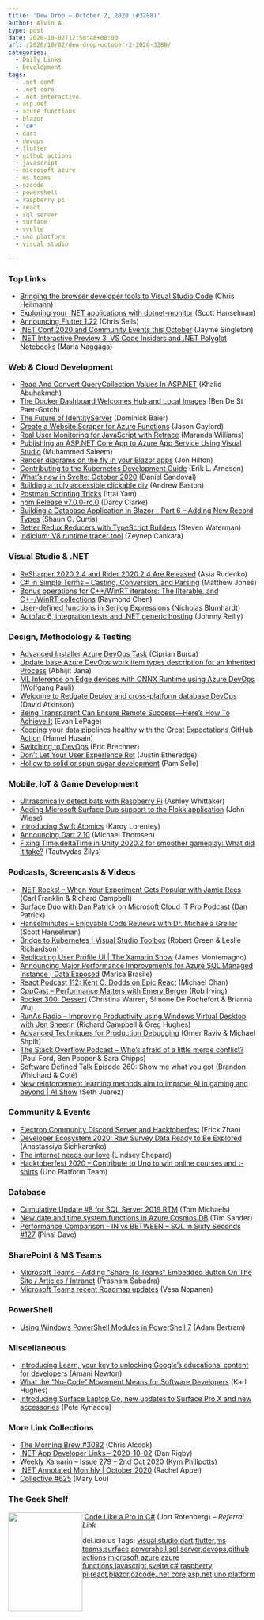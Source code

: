 ```yaml
---
title: 'Dew Drop – October 2, 2020 (#3288)'
author: Alvin A.
type: post
date: 2020-10-02T12:50:48+00:00
url: /2020/10/02/dew-drop-october-2-2020-3288/
categories:
  - Daily Links
  - Development
tags:
  - .net conf
  - .net core
  - .net interactive
  - asp.net
  - azure functions
  - blazor
  - 'c#'
  - dart
  - devops
  - flutter
  - github actions
  - javascript
  - microsoft azure
  - ms teams
  - ozcode
  - powershell
  - raspberry pi
  - react
  - sql server
  - surface
  - svelte
  - uno platform
  - visual studio

---
```

### <a name="top"></a>Top Links

  * <a href="https://blogs.windows.com/msedgedev/2020/10/01/microsoft-edge-tools-vscode/?WT.mc_id=WD-MVP-4025064" target="_blank" rel="noopener noreferrer">Bringing the browser developer tools to Visual Studio Code</a> (Chris Heilmann)
  * <a href="http://feeds.hanselman.com/~/636236464/0/scotthanselman~Exploring-your-NET-applications-with-dotnetmonitor.aspx" target="_blank" rel="noopener noreferrer">Exploring your .NET applications with dotnet-monitor</a> (Scott Hanselman)
  * <a href="https://medium.com/flutter/announcing-flutter-1-22-44f146009e5f?source=rss----4da7dfd21a33---4" target="_blank" rel="noopener noreferrer">Announcing Flutter 1.22</a> (Chris Sells)
  * <a href="https://devblogs.microsoft.com/xamarin/dotnet-conf-2020-community-events-october/?WT.mc_id=DOP-MVP-4025064" target="_blank" rel="noopener noreferrer">.NET Conf 2020 and Community Events this October</a> (Jayme Singleton)
  * <a href="https://devblogs.microsoft.com/dotnet/net-interactive-preview-3-vs-code-insiders-and-polyglot-notebooks/?WT.mc_id=DOP-MVP-4025064" target="_blank" rel="noopener noreferrer">.NET Interactive Preview 3: VS Code Insiders and .NET Polyglot Notebooks</a> (Maria Naggaga)



### <a name="web"></a>Web & Cloud Development

  * <a href="https://khalidabuhakmeh.com/read-and-convert-querycollection-values-in-aspnet" target="_blank" rel="noopener noreferrer">Read And Convert QueryCollection Values In ASP.NET</a> (Khalid Abuhakmeh)
  * <a href="https://www.docker.com/blog/the-docker-dashboard-welcomes-hub-and-local-images/" target="_blank" rel="noopener noreferrer">The Docker Dashboard Welcomes Hub and Local Images</a> (Ben De St Paer-Gotch)
  * <a href="https://leastprivilege.com/2020/10/01/the-future-of-identityserver/" target="_blank" rel="noopener noreferrer">The Future of IdentityServer</a> (Dominick Baier)
  * <a href="https://www.jasongaylord.com/blog/2020/10/02/screen-scrape-dotnet-core-azure-function" target="_blank" rel="noopener noreferrer">Create a Website Scraper for Azure Functions</a> (Jason Gaylord)
  * <a href="https://stackify.com/real-user-monitoring-for-javascript-with-retrace/" target="_blank" rel="noopener noreferrer">Real User Monitoring for JavaScript with Retrace</a> (Maranda Williams)
  * <a href="https://code-maze.com/publishing-an-asp-net-core-app-to-azure-app-service-using-visual-studio/" target="_blank" rel="noopener noreferrer">Publishing an ASP.NET Core App to Azure App Service Using Visual Studio</a> (Muhammed Saleem)
  * <a href="https://jonhilton.net/blazor-diagrams/" target="_blank" rel="noopener noreferrer">Render diagrams on the fly in your Blazor apps</a> (Jon Hilton)
  * <a href="https://kubernetes.io/blog/2020/10/01/contributing-to-the-development-guide/" target="_blank" rel="noopener noreferrer">Contributing to the Kubernetes Development Guide</a> (Erik L. Arneson)
  * <a href="https://svelte.dev/blog/whats-new-in-svelte-october-2020" target="_blank" rel="noopener noreferrer">What&#8217;s new in Svelte: October 2020</a> (Daniel Sandoval)
  * <a href="https://eng.wealthfront.com/2020/10/01/building-a-truly-accessible-clickable-div/" target="_blank" rel="noopener noreferrer">Building a truly accessible clickable div</a> (Andrew Easton)
  * <a href="https://codeburst.io/postman-scripting-tricks-7082fcb65920?source=rss----61061eb0c96b---4" target="_blank" rel="noopener noreferrer">Postman Scripting Tricks</a> (Ittai Yam)
  * <a href="https://blog.npmjs.org/post/630786103662821376" target="_blank" rel="noopener noreferrer">npm Release v7.0.0-rc.0</a> (Darcy Clarke)
  * <a href="https://www.codeproject.com/Articles/5281000/Building-a-Database-Application-in-Blazor-Part-6-A" target="_blank" rel="noopener noreferrer">Building a Database Application in Blazor &#8211; Part 6 &#8211; Adding New Record Types</a> (Shaun C. Curtis)
  * <a href="https://blog.scottlogic.com/2020/10/01/reducer-builder.html" target="_blank" rel="noopener noreferrer">Better Redux Reducers with TypeScript Builders</a> (Steven Waterman)
  * <a href="https://v8.dev/blog/system-analyzer" target="_blank" rel="noopener noreferrer">Indicium: V8 runtime tracer tool</a> (Zeynep Cankara)



### <a name="dotnet"></a>Visual Studio & .NET

  * <a href="https://blog.jetbrains.com/dotnet/2020/10/01/resharper-2020-2-4-and-rider-2020-2-4-are-released/" target="_blank" rel="noopener noreferrer">ReSharper 2020.2.4 and Rider 2020.2.4 Are Released</a> (Asia Rudenko)
  * <a href="http://feedproxy.google.com/~r/ExceptionNotFound/~3/c1T81KPPeJc/" target="_blank" rel="noopener noreferrer">C# in Simple Terms &#8211; Casting, Conversion, and Parsing</a> (Matthew Jones)
  * <a href="https://devblogs.microsoft.com/oldnewthing/20201001-00/?p=104325" target="_blank" rel="noopener noreferrer">Bonus operations for C++/WinRT iterators: The IIterable, and C++/WinRT collections</a> (Raymond Chen)
  * <a href="https://nblumhardt.com/2020/10/serilog-expressions-user-defined-functions/" target="_blank" rel="noopener noreferrer">User-defined functions in Serilog Expressions</a> (Nicholas Blumhardt)
  * <a href="http://blog.johnnyreilly.com/2020/10/autofac-6-integration-tests-and-generic-hosting.html" target="_blank" rel="noopener noreferrer">Autofac 6, integration tests and .NET generic hosting</a> (Johnny Reilly)



### <a name="design"></a>Design, Methodology & Testing

  * <a href="https://www.advancedinstaller.com/azure-devops-configure-digital-signature.html" target="_blank" rel="noopener noreferrer">Advanced Installer Azure DevOps Task</a> (Ciprian Burca)
  * <a href="https://dailydotnettips.com/update-base-azure-devops-work-item-types-description-for-an-inherited-process/" target="_blank" rel="noopener noreferrer">Update base Azure DevOps work item types description for an Inherited Process</a> (Abhijit Jana)
  * <a href="https://techcommunity.microsoft.com/t5/ai-customer-engineering-team/ml-inference-on-edge-devices-with-onnx-runtime-using-azure/ba-p/1737331?WT.mc_id=DOP-MVP-4025064" target="_blank" rel="noopener noreferrer">ML Inference on Edge devices with ONNX Runtime using Azure DevOps</a> (Wolfgang Pauli)
  * <a href="https://www.red-gate.com/blog/database-devops/welcome-to-redgate-deploy-and-cross-platform-database-devops" target="_blank" rel="noopener noreferrer">Welcome to Redgate Deploy and cross-platform database DevOps</a> (David Atkinson)
  * <a href="https://blog.trello.com/transparency-is-essential-to-remote-success" target="_blank" rel="noopener noreferrer">Being Transparent Can Ensure Remote Success—Here&#8217;s How To Achieve It</a> (Evan LePage)
  * <a href="https://github.blog/2020-10-01-keeping-your-data-pipelines-healthy-with-the-great-expectations-github-action/" target="_blank" rel="noopener noreferrer">Keeping your data pipelines healthy with the Great Expectations GitHub Action</a> (Hamel Husain)
  * <a href="https://imwrightshardcode.com/2020/10/switching-to-devops/" target="_blank" rel="noopener noreferrer">Switching to DevOps</a> (Eric Brechner)
  * <a href="https://www.simplethread.com/dont-let-your-user-experience-rot/" target="_blank" rel="noopener noreferrer">Don’t Let Your User Experience Rot</a> (Justin Etheredge)
  * <a href="http://thewebivore.com/hollow-to-solid-or-spun-sugar-development/" target="_blank" rel="noopener noreferrer">Hollow to solid or spun sugar development</a> (Pam Selle)



### <a name="mobile"></a>Mobile, IoT & Game Development

  * <a href="https://www.raspberrypi.org/blog/ultrasonically-detect-bats-with-raspberry-pi/" target="_blank" rel="noopener noreferrer">Ultrasonically detect bats with Raspberry Pi</a> (Ashley Whittaker)
  * <a href="https://devblogs.microsoft.com/surface-duo/adding-microsoft-surface-duo-support-to-the-flokk-application/?WT.mc_id=DOP-MVP-4025064" target="_blank" rel="noopener noreferrer">Adding Microsoft Surface Duo support to the Flokk application</a> (John Wiese)
  * <a href="https://swift.org/blog/swift-atomics/" target="_blank" rel="noopener noreferrer">Introducing Swift Atomics</a> (Karoy Lorentey)
  * <a href="https://medium.com/dartlang/announcing-dart-2-10-350823952bd5?source=rss----23738d481ce8---4" target="_blank" rel="noopener noreferrer">Announcing Dart 2.10</a> (Michael Thomsen)
  * <a href="https://blogs.unity3d.com/2020/10/01/fixing-time-deltatime-in-unity-2020-2-for-smoother-gameplay-what-did-it-take/" target="_blank" rel="noopener noreferrer">Fixing Time.deltaTime in Unity 2020.2 for smoother gameplay: What did it take?</a> (Tautvydas Žilys)



### <a name="podcasts"></a>Podcasts, Screencasts & Videos

  * <a href="http://www.dotnetrocks.com/default.aspx?ShowNum=1707" target="_blank" rel="noopener noreferrer">.NET Rocks! &#8211; When Your Experiment Gets Popular with Jamie Rees</a> (Carl Franklin & Richard Campbell)
  * <a href="https://build5nines.com/surface-duo-with-dan-patrick-on-microsoft-cloud-it-pro-podcast/" target="_blank" rel="noopener noreferrer">Surface Duo with Dan Patrick on Microsoft Cloud IT Pro Podcast</a> (Dan Patrick)
  * <a href="https://hanselminutes.simplecast.com/episodes/enjoyable-code-reviews-with-dr-michaela-greiler-8NZo1UeJ" target="_blank" rel="noopener noreferrer">Hanselminutes &#8211; Enjoyable Code Reviews with Dr. Michaela Greiler</a> (Scott Hanselman)
  * <a href="https://channel9.msdn.com/Shows/Visual-Studio-Toolbox/Bridge-to-Kubernetes?WT.mc_id=DOP-MVP-4025064" target="_blank" rel="noopener noreferrer">Bridge to Kubernetes | Visual Studio Toolbox</a> (Robert Green & Leslie Richardson)
  * <a href="https://channel9.msdn.com/Shows/XamarinShow/Replicating-User-Profile-UI--The-Xamarin-Show?WT.mc_id=DOP-MVP-4025064" target="_blank" rel="noopener noreferrer">Replicating User Profile UI | The Xamarin Show</a> (James Montemagno)
  * <a href="https://channel9.msdn.com/Shows/Data-Exposed/Announcing-Major-Performance-Improvements-for-Azure-SQL-Managed-Instance?WT.mc_id=DOP-MVP-4025064" target="_blank" rel="noopener noreferrer">Announcing Major Performance Improvements for Azure SQL Managed Instance | Data Exposed</a> (Marisa Brasile)
  * <a href="https://reactpodcast.com/episodes/112-3zIiPgYH" target="_blank" rel="noopener noreferrer">React Podcast 112: Kent C. Dodds on Epic React</a> (Michael Chan)
  * <a href="https://cppcast.libsyn.com/performance-matters-with-emery-berger" target="_blank" rel="noopener noreferrer">CppCast &#8211; Performance Matters with Emery Berger</a> (Rob Irving)
  * <a href="http://relay.fm/rocket/300" target="_blank" rel="noopener noreferrer">Rocket 300: Dessert</a> (Christina Warren, Simone De Rochefort & Brianna Wu)
  * <a href="http://feedproxy.google.com/~r/RunaAsRadioWma/~3/jFvVT6TXBV4/default.aspx" target="_blank" rel="noopener noreferrer">RunAs Radio &#8211; Improving Productivity using Windows Virtual Desktop with Jen Sheerin</a> (Richard Campbell & Greg Hughes)
  * <a href="http://www.youtube.com/watch?v=eghHZvffilA" target="_blank" rel="noopener noreferrer">Advanced Techniques for Production Debugging</a> (Omer Raviv & Michael Shpilt)
  * <a href="https://the-stack-overflow-podcast.simplecast.com/episodes/whos-afraid-of-a-little-merge-conflict-nkE3O5Wb" target="_blank" rel="noopener noreferrer">The Stack Overflow Podcast &#8211; Who&#8217;s afraid of a little merge conflict?</a> (Paul Ford, Ben Popper & Sara Chipps)
  * <a href="https://www.softwaredefinedtalk.com/260" target="_blank" rel="noopener noreferrer">Software Defined Talk Episode 260: Show me what you got</a> (Brandon Whichard & Coté)
  * <a href="https://channel9.msdn.com/Shows/AI-Show/New-reinforcement-learning-methods-aim-to-improve-AI-in-gaming-and-beyond?WT.mc_id=DOP-MVP-4025064" target="_blank" rel="noopener noreferrer">New reinforcement learning methods aim to improve AI in gaming and beyond | AI Show</a> (Seth Juarez)



### <a name="events"></a>Community & Events

  * <a href="https://electronjs.org/blog/discord-hacktoberfest-2020" target="_blank" rel="noopener noreferrer">Electron Community Discord Server and Hacktoberfest</a> (Erick Zhao)
  * <a href="https://blog.jetbrains.com/blog/2020/10/01/developer-ecosystem-2020-raw-survey-data-ready-to-be-explored/" target="_blank" rel="noopener noreferrer">Developer Ecosystem 2020: Raw Survey Data Ready to Be Explored</a> (Anastassiya Sichkarenko)
  * <a href="https://blog.mozilla.org/blog/2020/09/30/the-internet-needs-our-love/" target="_blank" rel="noopener noreferrer">The internet needs our love</a> (Lindsey Shepard)
  * <a href="https://platform.uno/blog/hacktoberfest-2020-contribute-to-uno-to-win-online-courses-and-t-shirts/" target="_blank" rel="noopener noreferrer">Hacktoberfest 2020 – Contribute to Uno to win online courses and t-shirts</a> (Uno Platform Team)



### <a name="sql"></a>Database

  * <a href="https://techcommunity.microsoft.com/t5/sql-server/cumulative-update-8-for-sql-server-2019-rtm/ba-p/1736647?WT.mc_id=DOP-MVP-4025064" target="_blank" rel="noopener noreferrer">Cumulative Update #8 for SQL Server 2019 RTM</a> (Tom Michaels)
  * <a href="https://devblogs.microsoft.com/cosmosdb/new-date-and-time-system-functions/?WT.mc_id=DOP-MVP-4025064" target="_blank" rel="noopener noreferrer">New date and time system functions in Azure Cosmos DB</a> (Tim Sander)
  * <a href="https://blog.sqlauthority.com/2020/10/02/performance-comparison-in-vs-between-sql-in-sixty-seconds-127/?utm_source=rss&utm_medium=rss&utm_campaign=performance-comparison-in-vs-between-sql-in-sixty-seconds-127" target="_blank" rel="noopener noreferrer">Performance Comparison – IN vs BETWEEN – SQL in Sixty Seconds #127</a> (Pinal Dave)



### <a name="sp"></a>SharePoint & MS Teams

  * <a href="https://www.c-sharpcorner.com/article/microsoft-teams-adding-share-to-teams-embedded-button-on-the-site-articles/" target="_blank" rel="noopener noreferrer">Microsoft Teams &#8211; Adding &#8220;Share To Teams&#8221; Embedded Button On The Site / Articles / Intranet</a> (Prasham Sabadra)
  * <a href="https://myteamsday.com/2020/10/02/teams-roadmap-updates/" target="_blank" rel="noopener noreferrer">Microsoft Teams recent Roadmap updates</a> (Vesa Nopanen)



### <a name="ps"></a>PowerShell

  * <a href="https://petri.com/using-windows-powershell-modules-in-powershell-7?utm_source=rss&utm_medium=rss&utm_campaign=using-windows-powershell-modules-in-powershell-7" target="_blank" rel="noopener noreferrer">Using Windows PowerShell Modules in PowerShell 7</a> (Adam Bertram)



### <a name="misc"></a>Miscellaneous

  * <a href="http://feedproxy.google.com/~r/GDBcode/~3/Zft_qBfs6Vc/introducing-learn-your-key-to-unlocking.html" target="_blank" rel="noopener noreferrer">Introducing Learn, your key to unlocking Google’s educational content for developers</a> (Amani Newton)
  * <a href="https://www.telerik.com/blogs/what-no-code-movement-means-for-software-developers" target="_blank" rel="noopener noreferrer">What the &#8220;No-Code&#8221; Movement Means for Software Developers</a> (Karl Hughes)
  * <a href="https://blogs.windows.com/devices/2020/10/01/introducing-surface-laptop-go-new-updates-to-surface-pro-x-and-new-accessories/?WT.mc_id=WD-MVP-4025064" target="_blank" rel="noopener noreferrer">Introducing Surface Laptop Go, new updates to Surface Pro X and new accessories</a> (Pete Kyriacou)



### <a name="links"></a>More Link Collections

  * <a href="http://feedproxy.google.com/~r/ReflectivePerspective/~3/tEE2DbOSXd8/" target="_blank" rel="noopener noreferrer">The Morning Brew #3082</a> (Chris Alcock)
  * <a href="https://links.danrigby.com/2020/10/app-developer-links-2020-10-02/" target="_blank" rel="noopener noreferrer">.NET App Developer Links &#8211; 2020-10-02</a> (Dan Rigby)
  * <a href="http://weeklyxamarin.com/issues/279" target="_blank" rel="noopener noreferrer">Weekly Xamarin &#8211; Issue 279 &#8211; 2nd Oct 2020</a> (Kym Phillpotts)
  * <a href="https://blog.jetbrains.com/dotnet/2020/10/01/net-annotated-monthly-october-2020/" target="_blank" rel="noopener noreferrer">.NET Annotated Monthly | October 2020</a> (Rachel Appel)
  * <a href="http://feedproxy.google.com/~r/tympanus/~3/_Wvt5il7qJc/" target="_blank" rel="noopener noreferrer">Collective #625</a> (Mary Lou)



### <a name="shelf"></a>The Geek Shelf

<a href="https://www.manning.com/books/code-like-a-pro-in-c-sharp?a_aid=morningdew&a_bid=a3846006" target="_blank" rel="noopener noreferrer"><img loading="lazy" decoding="async" width="150" height="200" align="left" style="margin: 0px 0px 10px; border: 0px currentcolor; border-image: none; float: left; display: inline; background-image: none;" src="/wp-content/uploads/2020/04/manningcsharp.png" border="0" /></a>&nbsp;<a href="https://www.manning.com/books/code-like-a-pro-in-c-sharp?a_aid=morningdew&a_bid=a3846006" target="_blank" rel="noopener noreferrer">Code Like a Pro in C#</a> (Jort Rotenberg) _&#8211; Referral Link_









<div class="wlWriterEditableSmartContent" id="scid:77ECF5F8-D252-44F5-B4EB-D463C5396A79:3f161cc7-f5b8-4767-be2c-21c2179e905f" style="margin: 0px; padding: 0px; float: none; display: inline;">
  del.icio.us Tags: <a href="http://del.icio.us/popular/visual+studio" rel="tag">visual studio</a>,<a href="http://del.icio.us/popular/dart" rel="tag">dart</a>,<a href="http://del.icio.us/popular/flutter" rel="tag">flutter</a>,<a href="http://del.icio.us/popular/ms+teams" rel="tag">ms teams</a>,<a href="http://del.icio.us/popular/surface" rel="tag">surface</a>,<a href="http://del.icio.us/popular/powershell" rel="tag">powershell</a>,<a href="http://del.icio.us/popular/sql+server" rel="tag">sql server</a>,<a href="http://del.icio.us/popular/devops" rel="tag">devops</a>,<a href="http://del.icio.us/popular/github+actions" rel="tag">github actions</a>,<a href="http://del.icio.us/popular/microsoft+azure" rel="tag">microsoft azure</a>,<a href="http://del.icio.us/popular/azure+functions" rel="tag">azure functions</a>,<a href="http://del.icio.us/popular/javascript" rel="tag">javascript</a>,<a href="http://del.icio.us/popular/svelte" rel="tag">svelte</a>,<a href="http://del.icio.us/popular/c%23" rel="tag">c#</a>,<a href="http://del.icio.us/popular/raspberry+pi" rel="tag">raspberry pi</a>,<a href="http://del.icio.us/popular/react" rel="tag">react</a>,<a href="http://del.icio.us/popular/blazor" rel="tag">blazor</a>,<a href="http://del.icio.us/popular/ozcode" rel="tag">ozcode</a>,<a href="http://del.icio.us/popular/.net+core" rel="tag">.net core</a>,<a href="http://del.icio.us/popular/asp.net" rel="tag">asp.net</a>,<a href="http://del.icio.us/popular/uno+platform" rel="tag">uno platform</a>
</div>